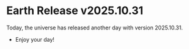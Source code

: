 # Earth Release v2025.10.31
Today, the universe has released another day with version 2025.10.31.
- Enjoy your day!
